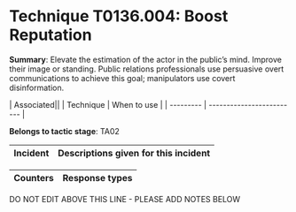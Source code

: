 # Technique T0136.004: Boost Reputation

**Summary**: Elevate the estimation of the actor in the public’s mind. Improve their image or standing. Public relations professionals use persuasive overt communications to achieve this goal; manipulators use covert disinformation. 


| Associated||
| Technique | When to use |
| --------- | ------------------------- |


**Belongs to tactic stage**: TA02


| Incident | Descriptions given for this incident |
| -------- | -------------------- |



| Counters | Response types |
| -------- | -------------- |


DO NOT EDIT ABOVE THIS LINE - PLEASE ADD NOTES BELOW